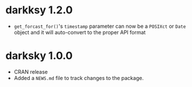 # darkksy 1.2.0

* `get_forcast_for()`'s `timestamp` parameter can now be a `POSIXct` or `Date` object and it will auto-convert to the proper API format

# darksky 1.0.0

* CRAN release
* Added a `NEWS.md` file to track changes to the package.



